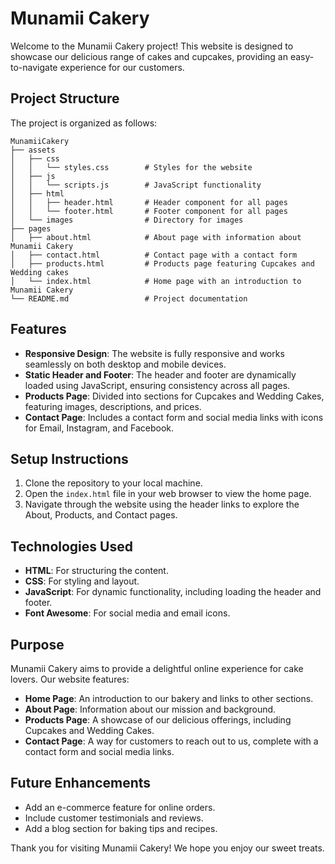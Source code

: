 # Munamii Cakery

Welcome to the Munamii Cakery project! This website is designed to showcase our delicious range of cakes and cupcakes, providing an easy-to-navigate experience for our customers.

## Project Structure

The project is organized as follows:

```
MunamiiCakery
├── assets
│   ├── css
│   │   └── styles.css        # Styles for the website
│   ├── js
│   │   └── scripts.js        # JavaScript functionality
│   ├── html
│   │   ├── header.html       # Header component for all pages
│   │   └── footer.html       # Footer component for all pages
│   └── images                # Directory for images
├── pages
│   ├── about.html            # About page with information about Munamii Cakery
│   ├── contact.html          # Contact page with a contact form
│   ├── products.html         # Products page featuring Cupcakes and Wedding cakes
│   └── index.html            # Home page with an introduction to Munamii Cakery
└── README.md                 # Project documentation
```

## Features

- **Responsive Design**: The website is fully responsive and works seamlessly on both desktop and mobile devices.
- **Static Header and Footer**: The header and footer are dynamically loaded using JavaScript, ensuring consistency across all pages.
- **Products Page**: Divided into sections for Cupcakes and Wedding Cakes, featuring images, descriptions, and prices.
- **Contact Page**: Includes a contact form and social media links with icons for Email, Instagram, and Facebook.

## Setup Instructions

1. Clone the repository to your local machine.
2. Open the `index.html` file in your web browser to view the home page.
3. Navigate through the website using the header links to explore the About, Products, and Contact pages.

## Technologies Used

- **HTML**: For structuring the content.
- **CSS**: For styling and layout.
- **JavaScript**: For dynamic functionality, including loading the header and footer.
- **Font Awesome**: For social media and email icons.

## Purpose

Munamii Cakery aims to provide a delightful online experience for cake lovers. Our website features:

- **Home Page**: An introduction to our bakery and links to other sections.
- **About Page**: Information about our mission and background.
- **Products Page**: A showcase of our delicious offerings, including Cupcakes and Wedding Cakes.
- **Contact Page**: A way for customers to reach out to us, complete with a contact form and social media links.

## Future Enhancements

- Add an e-commerce feature for online orders.
- Include customer testimonials and reviews.
- Add a blog section for baking tips and recipes.

Thank you for visiting Munamii Cakery! We hope you enjoy our sweet treats.